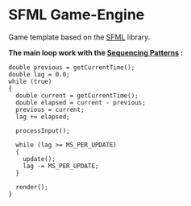 # SFML Game-Engine

Game template based on the [SFML](https://www.sfml-dev.org/) library.

**The main loop work with the [Sequencing Patterns](https://gameprogrammingpatterns.com/game-loop.html) :**

```
double previous = getCurrentTime();
double lag = 0.0;
while (true)
{
  double current = getCurrentTime();
  double elapsed = current - previous;
  previous = current;
  lag += elapsed;

  processInput();

  while (lag >= MS_PER_UPDATE)
  {
    update();
    lag -= MS_PER_UPDATE;
  }

  render();
}
```